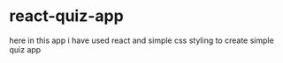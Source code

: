 # react-quiz-app
here in this app i have used react and simple css styling to create simple quiz app 
